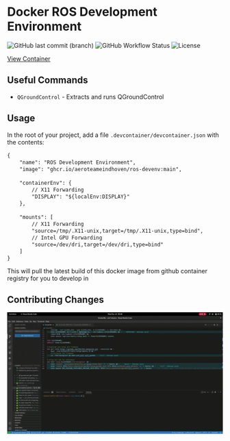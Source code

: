# Docker ROS Development Environment

![GitHub last commit (branch)](https://img.shields.io/github/last-commit/aeroteameindhoven/ros-devenv/main)
![GitHub Workflow Status](https://img.shields.io/github/actions/workflow/status/aeroteameindhoven/ros-devenv/docker-publish.yml?branch=main)
![License](https://img.shields.io/github/license/aeroteameindhoven/ros-devenv)

[View Container](https://github.com/aeroteameindhoven/ros-devenv/pkgs/container/ros-devenv)

## Useful Commands

-   `QGroundControl` - Extracts and runs QGroundControl

## Usage

In the root of your project, add a file
`.devcontainer/devcontainer.json` with the contents:

```jsonc
{
    "name": "ROS Development Environment",
    "image": "ghcr.io/aeroteameindhoven/ros-devenv:main",

    "containerEnv": {
        // X11 Forwarding
        "DISPLAY": "${localEnv:DISPLAY}"
    },

    "mounts": [
        // X11 Forwarding
        "source=/tmp/.X11-unix,target=/tmp/.X11-unix,type=bind",
        // Intel GPU Forwarding
        "source=/dev/dri,target=/dev/dri,type=bind"
    ]
}
```

This will pull the latest build of this docker image from github container registry
for you to develop in

## Contributing Changes

![Video demonstrating how to correctly create a new branch for a PR](.github/how-to-pr-branch.gif)
